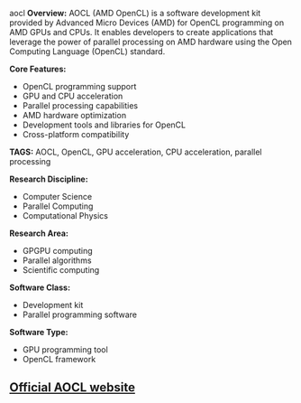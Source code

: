 aocl
**Overview:**
AOCL (AMD OpenCL) is a software development kit provided by Advanced Micro Devices (AMD) for OpenCL programming on AMD GPUs and CPUs. It enables developers to create applications that leverage the power of parallel processing on AMD hardware using the Open Computing Language (OpenCL) standard.

**Core Features:**
- OpenCL programming support
- GPU and CPU acceleration
- Parallel processing capabilities
- AMD hardware optimization
- Development tools and libraries for OpenCL
- Cross-platform compatibility

**TAGS:**
AOCL, OpenCL, GPU acceleration, CPU acceleration, parallel processing

**Research Discipline:**
- Computer Science
- Parallel Computing
- Computational Physics

**Research Area:**
- GPGPU computing
- Parallel algorithms
- Scientific computing

**Software Class:**
- Development kit
- Parallel programming software

**Software Type:**
- GPU programming tool
- OpenCL framework

[Official AOCL website](https://gpuopen.com/compute-product/amd-opencl-codexl/)
--------------------------------------
